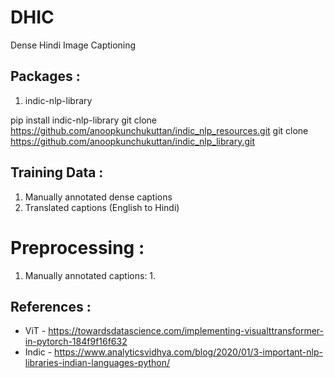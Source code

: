 # DHIC
Dense Hindi Image Captioning

## Packages :
1. indic-nlp-library

pip install indic-nlp-library
git clone https://github.com/anoopkunchukuttan/indic_nlp_resources.git
git clone https://github.com/anoopkunchukuttan/indic_nlp_library.git

## Training Data :
1. Manually annotated dense captions
1. Translated captions (English to Hindi)

# Preprocessing :
1. Manually annotated captions:
	1. 

## References : 
* ViT - https://towardsdatascience.com/implementing-visualttransformer-in-pytorch-184f9f16f632
* Indic - https://www.analyticsvidhya.com/blog/2020/01/3-important-nlp-libraries-indian-languages-python/
